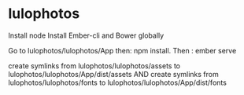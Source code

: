 lulophotos
==========

Install node
Install Ember-cli and Bower globally

Go to lulophotos/lulophotos/App then: npm install.
Then : ember serve

create symlinks from lulophotos/lulophotos/assets to lulophotos/lulophotos/App/dist/assets
AND
create symlinks from lulophotos/lulophotos/fonts to lulophotos/lulophotos/App/dist/fonts


